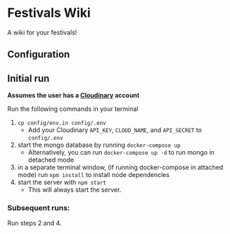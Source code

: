 # Festivals Wiki

A wiki for your festivals!

## Configuration

## Initial run

**Assumes the user has a [Cloudinary](cloudinary.com) account**

Run the following commands in your terminal

1. `cp config/env.in config/.env`
   - Add your Cloudinary `API_KEY`, `CLOUD_NAME`, and `API_SECRET` to `config/.env`
2. start the mongo database by running `docker-compose up`
   - Alternatively, you can run `docker-compose up -d` to run mongo in detached mode
3. in a separate terminal window, (if running docker-compose in attached mode) run `npm install` to install node dependencies
4. start the server with `npm start`
   - This will always start the server.

### Subsequent runs:

Run steps 2 and 4.
